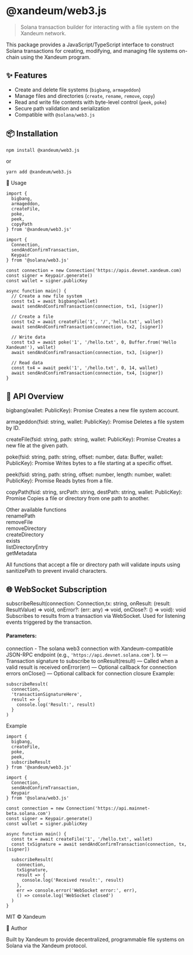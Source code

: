 # @xandeum/web3.js

> Solana transaction builder for interacting with a file system on the Xandeum network.

This package provides a JavaScript/TypeScript interface to construct Solana transactions for creating, modifying, and managing  file systems on-chain using the Xandeum program.

## ✨ Features

- Create and delete file systems (`bigbang`, `armageddon`)
- Manage files and directories (`create`, `rename`, `remove`, `copy`)
- Read and write file contents with byte-level control (`peek`, `poke`)
- Secure path validation and serialization
- Compatible with `@solana/web3.js`

## 📦 Installation

```bash
npm install @xandeum/web3.js
``` 

or

```
yarn add @xandeum/web3.js
```
🚀 Usage

```
import {
  bigbang,
  armageddon,
  createFile,
  poke,
  peek,
  copyPath
} from '@xandeum/web3.js'

import {
  Connection,
  sendAndConfirmTransaction,
  Keypair
} from '@solana/web3.js'

const connection = new Connection('https://apis.devnet.xandeum.com)
const signer = Keypair.generate()
const wallet = signer.publicKey

async function main() {
  // Create a new file system
  const tx1 = await bigbang(wallet)
  await sendAndConfirmTransaction(connection, tx1, [signer])

  // Create a file
  const tx2 = await createFile('1', '/','hello.txt', wallet)
  await sendAndConfirmTransaction(connection, tx2, [signer])

  // Write data
  const tx3 = await poke('1', '/hello.txt', 0, Buffer.from('Hello Xandeum!'), wallet)
  await sendAndConfirmTransaction(connection, tx3, [signer])

  // Read data
  const tx4 = await peek('1', '/hello.txt', 0, 14, wallet)
  await sendAndConfirmTransaction(connection, tx4, [signer])
}
```

## 🧩 API Overview

bigbang(wallet: PublicKey): Promise<Transaction>
Creates a new file system account.

armageddon(fsid: string, wallet: PublicKey): Promise<Transaction>
Deletes a file system by ID.

createFile(fsid: string, path: string, wallet: PublicKey): Promise<Transaction>
Creates a new file at the given path.

poke(fsid: string, path: string, offset: number, data: Buffer, wallet: PublicKey): Promise<Transaction>
Writes bytes to a file starting at a specific offset.

peek(fsid: string, path: string, offset: number, length: number, wallet: PublicKey): Promise<Transaction>
Reads bytes from a file.

copyPath(fsid: string, srcPath: string, destPath: string, wallet: PublicKey): Promise<Transaction>
Copies a file or directory from one path to another.

Other available functions <br />
renamePath <br />
removeFile <br />
removeDirectory <br />
createDirectory <br />
exists <br />
listDirectoryEntry <br />
getMetadata <br />

All functions that accept a file or directory path will validate inputs using sanitizePath to prevent invalid characters.

## 🌐 WebSocket Subscription

subscribeResult(connection: Connection,tx: string, onResult: (result: ResultValue) => void, onError?: (err: any) => void, onClose?: () => void): void
Subscribes to results from a transaction via WebSocket. Used for listening  events triggered by the transaction.

#### Parameters:

connection - The solana web3 connection with Xandeum-compatible JSON-RPC endpoint (e.g., `'https://api.devnet.solana.com'`).
tx — Transaction signature to subscribe to
onResult(result) — Called when a valid result is received
onError(err) — Optional callback for connection errors
onClose() — Optional callback for connection closure
Example:

```
subscribeResult(
  connection,
  'transactionSignatureHere',
  result => {
    console.log('Result:', result)
  }
)
```

Example
```
import {
  bigbang,
  createFile,
  poke,
  peek,
  subscribeResult
} from '@xandeum/web3.js'

import {
  Connection,
  sendAndConfirmTransaction,
  Keypair
} from '@solana/web3.js'

const connection = new Connection('https://api.mainnet-beta.solana.com')
const signer = Keypair.generate()
const wallet = signer.publicKey

async function main() {
  const tx = await createFile('1', '/hello.txt', wallet)
  const txSignature = await sendAndConfirmTransaction(connection, tx, [signer])

  subscribeResult(
    connection,
    txSignature,
    result => {
      console.log('Received result:', result)
    },
    err => console.error('WebSocket error:', err),
    () => console.log('WebSocket closed')
  )
}
```

MIT © Xandeum

👤 Author

Built by Xandeum to provide decentralized, programmable file systems on Solana via the Xandeum protocol.


